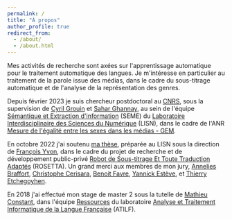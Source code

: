 ```yaml
---
permalink: /
title: "À propos"
author_profile: true
redirect_from: 
  - /about/
  - /about.html
---
```


Mes activités de recherche sont axées sur l'apprentissage automatique pour le traitement automatique des langues.
Je m'intéresse en particulier au traitement de la parole issue des médias, dans le cadre du sous-titrage automatique et de l'analyse de la représentation des genres.

Depuis février 2023 je suis chercheur postdoctoral au [CNRS](http://www.cnrs.fr/), sous la supervision de [Cyril Grouin](https://perso.limsi.fr/grouin/) et [Sahar Ghannay](https://saharghannay.github.io/), au sein de l'équipe [Sémantique et Extraction d'information](https://www.lisn.upsaclay.fr/recherche/departements-et-equipes/sciences-et-technologies-des-langues/seme-2/) (SEME) du [Laboratoire Interdisciplinaire des Sciences du Numérique](https://www.lisn.upsaclay.fr/) (LISN), dans le cadre de l'ANR [Mesure de l'égalité entre les sexes dans les médias - GEM](https://anr.fr/Projet-ANR-19-CE38-0012).

En octobre 2022 j'ai soutenu [ma thèse](https://theses.hal.science/tel-03920729), préparée au LISN sous la direction de [François Yvon](https://fyvo.github.io/), dans le cadre du projet de recherche et de développement public-privé [Robot de Sous-titrage Et Toute Traduction Adaptés](https://rosettaccess.fr/) (ROSETTA).
Un grand merci aux membres de mon jury, [Annelies Braffort](https://perso.lisn.upsaclay.fr/wiki/fr/braffort/start), [Christophe Cerisara](https://members.loria.fr/CCerisara/), [Benoit Favre](https://pageperso.lis-lab.fr/benoit.favre/), [Yannick Estève](https://cv.hal.science/yannick-esteve), et [Thierry Etchegoyhen](https://www.vicomtech.org/en/vicomtech/team/645).

En 2018 j'ai effectué mon stage de master 2 sous la tutelle de [Mathieu Constant](https://perso.atilf.fr/mconstant/), dans l'équipe [Ressources](https://www.atilf.fr/recherche/equipes/ressources-normalisation-annotation-et-exploitation/) du laboratoire [Analyse et Traitement Informatique de la Langue Française](https://www.atilf.fr/) (ATILF).
